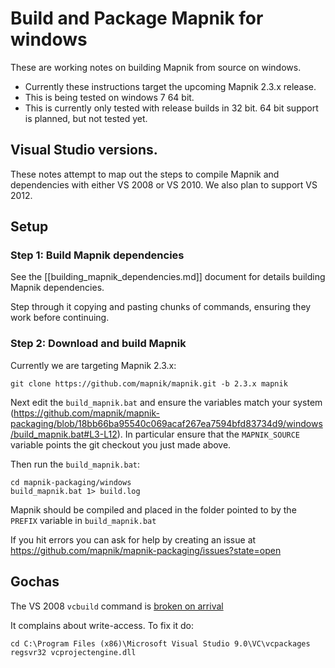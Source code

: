 # Build and Package Mapnik for windows

These are working notes on building Mapnik from source on windows.

 - Currently these instructions target the upcoming Mapnik 2.3.x release.
 - This is being tested on windows 7 64 bit.
 - This is currently only tested with release builds in 32 bit. 64 bit support is planned, but not tested yet.

## Visual Studio versions.

These notes attempt to map out the steps to compile Mapnik and dependencies with either VS 2008 or VS 2010. We also plan to support VS 2012.

## Setup

### Step 1: Build Mapnik dependencies

See the [[building_mapnik_dependencies.md]] document for details building Mapnik dependencies.

Step through it copying and pasting chunks of commands, ensuring they work before
continuing.

### Step 2: Download and build Mapnik

Currently we are targeting Mapnik 2.3.x:

    git clone https://github.com/mapnik/mapnik.git -b 2.3.x mapnik

Next edit the `build_mapnik.bat` and ensure the variables match your system (https://github.com/mapnik/mapnik-packaging/blob/18bb66ba95540c069acaf267ea7594bfd83734d9/windows/build_mapnik.bat#L3-L12). In particular ensure that the `MAPNIK_SOURCE` variable points the git checkout you just made above.

Then run the `build_mapnik.bat`:

    cd mapnik-packaging/windows
    build_mapnik.bat 1> build.log

Mapnik should be compiled and placed in the folder pointed to by the `PREFIX` variable in `build_mapnik.bat`

If you hit errors you can ask for help by creating an issue at https://github.com/mapnik/mapnik-packaging/issues?state=open

## Gochas
  
The VS 2008 `vcbuild` command is [broken on arrival](http://blogs.msdn.com/b/windowssdk/archive/2007/09/06/sdk-workaround.aspx)

It complains about write-access. To fix it do:

    cd C:\Program Files (x86)\Microsoft Visual Studio 9.0\VC\vcpackages
    regsvr32 vcprojectengine.dll
